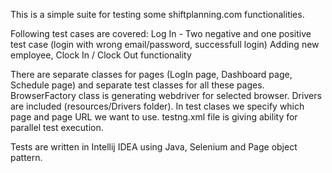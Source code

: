 This is a simple suite for testing some shiftplanning.com functionalities.

Following test cases are covered: 
  Log In - Two negative and one positive test case (login with wrong email/password, successfull login)
  Adding new employee,
  Clock In / Clock Out functionality
  
  There are separate classes for pages (LogIn page, Dashboard page, Schedule page) and separate test classes for all these pages.
  BrowserFactory class is generating webdriver for selected browser. Drivers are included (resources/Drivers folder).
  In test clases we specify which page and page URL we want to use. testng.xml file is giving ability for parallel test execution. 
  
  Tests are written in Intellij IDEA using Java, Selenium and Page object pattern. 
  
